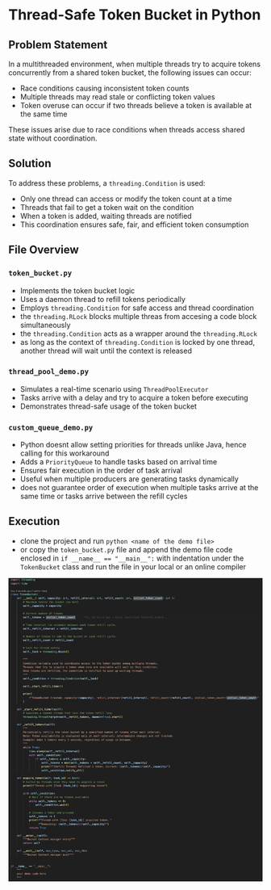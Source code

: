 # Thread-Safe Token Bucket in Python

## Problem Statement

In a multithreaded environment, when multiple threads try to acquire tokens concurrently from a shared token bucket, the following issues can occur:

- Race conditions causing inconsistent token counts
- Multiple threads may read stale or conflicting token values
- Token overuse can occur if two threads believe a token is available at the same time

These issues arise due to race conditions when threads access shared state without coordination.

## Solution

To address these problems, a `threading.Condition` is used:
- Only one thread can access or modify the token count at a time
- Threads that fail to get a token wait on the condition
- When a token is added, waiting threads are notified
- This coordination ensures safe, fair, and efficient token consumption

## File Overview

### `token_bucket.py`
- Implements the token bucket logic
- Uses a daemon thread to refill tokens periodically
- Employs `threading.Condition` for safe access and thread coordination
- the `threading.RLock` blocks multiple threas from accesing a code block simultaneously
- the `threading.Condition` acts as a wrapper around the `threading.RLock`
- as long as the context of `threading.Condition` is locked by one thread, another thread will wait until the context is released

### `thread_pool_demo.py`
- Simulates a real-time scenario using `ThreadPoolExecutor`
- Tasks arrive with a delay and try to acquire a token before executing
- Demonstrates thread-safe usage of the token bucket

### `custom_queue_demo.py`
- Python doesnt allow setting priorities for threads unlike Java, hence calling for this workaround 
- Adds a `PriorityQueue` to handle tasks based on arrival time
- Ensures fair execution in the order of task arrival
- Useful when multiple producers are generating tasks dynamically
- does not guarantee order of execution when multiple tasks arrive at the same time or tasks arrive between the refill cycles

## Execution

- clone the project and run `python <name of the demo file>`
- or copy the `token_bucket.py` file and append the demo file code enclosed in `if __name__ == "__main__":` with indentation under the `TokenBucket` class and run the file in your local or an online compiler

![Token Bucket Demo](./code_image.png)
